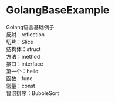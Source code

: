 # GolangBaseExample
Golang语言基础例子<br/>
反射：reflection<br/>
切片：Slice  <br/>
结构体：struct  <br/>
方法：method  <br/>
接口：interface <br/>
第一个：hello <br/>
函数：func   <br/>
常量：const <br/>
冒泡排序：BubbleSort <br/>
